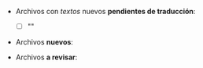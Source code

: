 
* Archivos con *textos* nuevos **pendientes de traducción**:

	* [ ] ""





* Archivos **nuevos**:




* Archivos **a revisar**:

